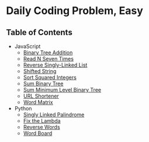 # Daily Coding Problem, Easy

## Table of Contents

-   JavaScript
    -   [Binary Tree Addition](binary-tree-addition)
    -   [Read N Seven Times](read-n-seven-times)
    -   [Reverse Singly-Linked List](reverse-singly-linked-list)
    -   [Shifted String](shifted-string)
    -   [Sort Squared Integers](sort-squared-integers)
    -   [Sum Binary Tree](sum-binary-tree)
    -   [Sum Minimum Level Binary Tree](sum-minimum-level-binary-tree)
    -   [URL Shortener](url-shortener)
    -   [Word Matrix](word-matrix)
-   Python
    -   [Singly Linked Palindrome](singly-linked-palindrome)
    -   [Fix the Lambda](fix-the-lambda)
    -   [Reverse Words](reverse-words)
    -   [Word Board](word-board)
